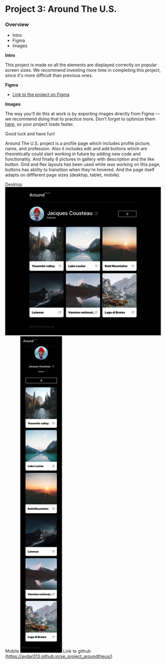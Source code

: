 # Project 3: Around The U.S.

### Overview

- Intro
- Figma
- Images

**Intro**

This project is made so all the elements are displayed correctly on popular screen sizes. We recommend investing more time in completing this project, since it's more difficult than previous ones.

**Figma**

- [Link to the project on Figma](https://www.figma.com/file/ii4xxsJ0ghevUOcssTlHZv/Sprint-3%3A-Around-the-US?node-id=0%3A1)

**Images**

The way you'll do this at work is by exporting images directly from Figma — we recommend doing that to practice more. Don't forget to optimize them [here](https://tinypng.com/), so your project loads faster.

Good luck and have fun!

Around The U.S. project is a profile page which includes profile picture, name, and profession. Also it includes edit and add buttons which are theoretically could start working in future by adding new code and functionality. And finally 6 pictures in gallery with description and the like button.
Grid and flex layouts has been used while was working on this page, buttons has ability to transition when they're hovered. And the page itself adapts on diffferent page sizes (desktop, tablet, mobile).

Desktop ![Desktop](images/desktop.png)
Mobile ![Mobile](images/mobile.png)
Link to github (https://aydar013.github.io/se_project_aroundtheus/)

